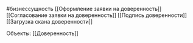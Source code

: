 #бизнессущность 
[[Оформление заявки на доверенность]]
[[Согласование заявки на доверенность]]
[[Подпись доверенности]]
[[Загрузка скана доверенности]]

Объекты:
[[Доверенность]]
